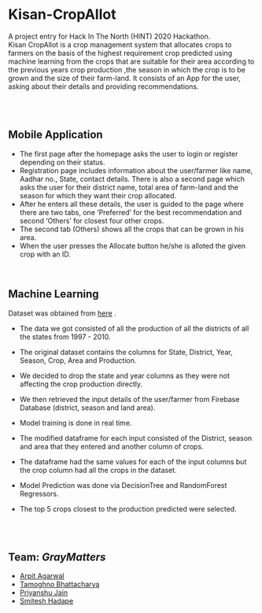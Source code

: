 # Kisan-CropAllot
A project entry for Hack In The North (HINT) 2020 Hackathon. <br>
Kisan CropAllot is a crop management system that allocates crops to farmers on the basis of the highest requirement crop predicted using machine learning from the crops that are suitable for their area according to the previous years crop production ,the season in which the crop is to be grown and the size of their farm-land. It consists of an App for the user, asking about their details and providing recommendations.

<br>
<br>

## Mobile Application

  - The first page after the homepage asks the user to login or register depending on their status. 
  - Registration page includes information about the user/farmer like name, Aadhar no., State, contact details. There is also a second page which asks the user for their district name, total area of farm-land and the season for which they want their crop allocated.
  - After he enters all these details, the user is guided to the page where there are two tabs, one ‘Preferred’ for the best recommendation and second ‘Others’ for closest four other crops.
  - The second tab (Others) shows all the crops that can be grown in his area.
  - When the user presses the Allocate button he/she is alloted the given crop with an ID.
  
<br>

## Machine Learning 

Dataset was obtained from <a href="https://data.gov.in/node/87630">here</a> .
- The data we got consisted of all the production of all the districts of all the states from 1997 - 2010. 
- The original dataset contains the columns for State, District, Year, Season, Crop, Area and Production.
- We decided to drop the state and year columns as they were not affecting the crop production directly.
- We then retrieved the input details of the user/farmer from Firebase Database (district, season and land area).
- Model training is done in real time.
- The modified dataframe for each input consisted of the District, season and area that they entered and another column of crops.
- The dataframe had the same values for each of the input columns but the crop column had all the crops in the dataset.
- Model Prediction was done via DecisionTree and RandomForest Regressors.
- The top 5 crops closest to the production predicted were selected.
  
  <br><br>
  
## Team: ***GrayMatters***
- [Arpit Agarwal](https://github.com/aarpit1010/)
- [Tamoghno Bhattacharya](https://github.com/TamoghnoBhattacharya)
- [Priyanshu Jain](https://github.com/priyanshu0405)
- [Smitesh Hadape](https://github.com/smitesh25)

<br>


